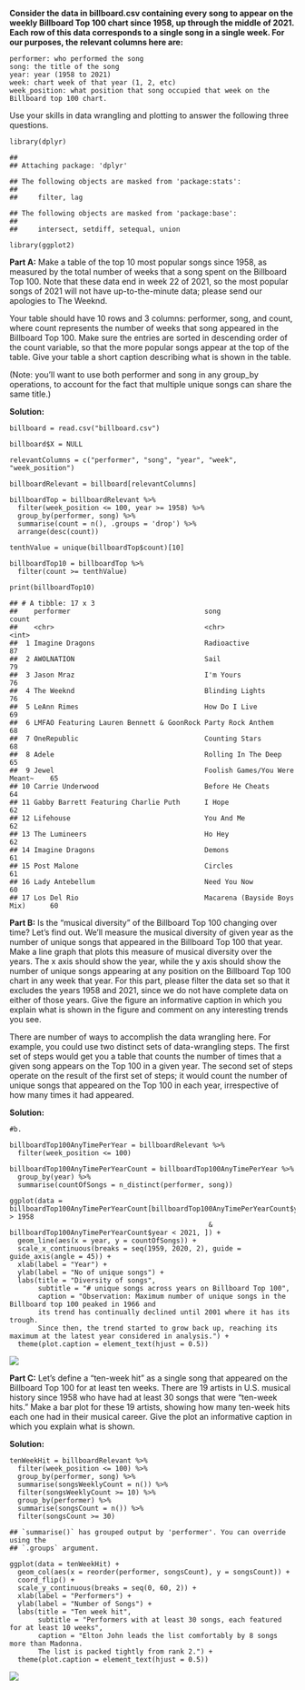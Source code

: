 **Consider the data in billboard.csv containing every song to appear on
the weekly Billboard Top 100 chart since 1958, up through the middle of
2021. Each row of this data corresponds to a single song in a single
week. For our purposes, the relevant columns here are:**

    performer: who performed the song
    song: the title of the song
    year: year (1958 to 2021)
    week: chart week of that year (1, 2, etc)
    week_position: what position that song occupied that week on the Billboard top 100 chart.

Use your skills in data wrangling and plotting to answer the following
three questions.

    library(dplyr)

    ## 
    ## Attaching package: 'dplyr'

    ## The following objects are masked from 'package:stats':
    ## 
    ##     filter, lag

    ## The following objects are masked from 'package:base':
    ## 
    ##     intersect, setdiff, setequal, union

    library(ggplot2)

**Part A:** Make a table of the top 10 most popular songs since 1958, as
measured by the total number of weeks that a song spent on the Billboard
Top 100. Note that these data end in week 22 of 2021, so the most
popular songs of 2021 will not have up-to-the-minute data; please send
our apologies to The Weeknd.

Your table should have 10 rows and 3 columns: performer, song, and
count, where count represents the number of weeks that song appeared in
the Billboard Top 100. Make sure the entries are sorted in descending
order of the count variable, so that the more popular songs appear at
the top of the table. Give your table a short caption describing what is
shown in the table.

(Note: you’ll want to use both performer and song in any group\_by
operations, to account for the fact that multiple unique songs can share
the same title.)

**Solution:**

    billboard = read.csv("billboard.csv")

    billboard$X = NULL

    relevantColumns = c("performer", "song", "year", "week", "week_position")

    billboardRelevant = billboard[relevantColumns]

    billboardTop = billboardRelevant %>% 
      filter(week_position <= 100, year >= 1958) %>%
      group_by(performer, song) %>% 
      summarise(count = n(), .groups = 'drop') %>% 
      arrange(desc(count))

    tenthValue = unique(billboardTop$count)[10]

    billboardTop10 = billboardTop %>% 
      filter(count >= tenthValue)

    print(billboardTop10)

    ## # A tibble: 17 x 3
    ##    performer                                 song                          count
    ##    <chr>                                     <chr>                         <int>
    ##  1 Imagine Dragons                           Radioactive                      87
    ##  2 AWOLNATION                                Sail                             79
    ##  3 Jason Mraz                                I'm Yours                        76
    ##  4 The Weeknd                                Blinding Lights                  76
    ##  5 LeAnn Rimes                               How Do I Live                    69
    ##  6 LMFAO Featuring Lauren Bennett & GoonRock Party Rock Anthem                68
    ##  7 OneRepublic                               Counting Stars                   68
    ##  8 Adele                                     Rolling In The Deep              65
    ##  9 Jewel                                     Foolish Games/You Were Meant~    65
    ## 10 Carrie Underwood                          Before He Cheats                 64
    ## 11 Gabby Barrett Featuring Charlie Puth      I Hope                           62
    ## 12 Lifehouse                                 You And Me                       62
    ## 13 The Lumineers                             Ho Hey                           62
    ## 14 Imagine Dragons                           Demons                           61
    ## 15 Post Malone                               Circles                          61
    ## 16 Lady Antebellum                           Need You Now                     60
    ## 17 Los Del Rio                               Macarena (Bayside Boys Mix)      60

**Part B:** Is the “musical diversity” of the Billboard Top 100 changing
over time? Let’s find out. We’ll measure the musical diversity of given
year as the number of unique songs that appeared in the Billboard Top
100 that year. Make a line graph that plots this measure of musical
diversity over the years. The x axis should show the year, while the y
axis should show the number of unique songs appearing at any position on
the Billboard Top 100 chart in any week that year. For this part, please
filter the data set so that it excludes the years 1958 and 2021, since
we do not have complete data on either of those years. Give the figure
an informative caption in which you explain what is shown in the figure
and comment on any interesting trends you see.

There are number of ways to accomplish the data wrangling here. For
example, you could use two distinct sets of data-wrangling steps. The
first set of steps would get you a table that counts the number of times
that a given song appears on the Top 100 in a given year. The second set
of steps operate on the result of the first set of steps; it would count
the number of unique songs that appeared on the Top 100 in each year,
irrespective of how many times it had appeared.

**Solution:**

    #b.

    billboardTop100AnyTimePerYear = billboardRelevant %>% 
      filter(week_position <= 100)

    billboardTop100AnyTimePerYearCount = billboardTop100AnyTimePerYear %>% 
      group_by(year) %>% 
      summarise(countOfSongs = n_distinct(performer, song))

    ggplot(data = billboardTop100AnyTimePerYearCount[billboardTop100AnyTimePerYearCount$year > 1958 
                                                     & billboardTop100AnyTimePerYearCount$year < 2021, ]) +
      geom_line(aes(x = year, y = countOfSongs)) +
      scale_x_continuous(breaks = seq(1959, 2020, 2), guide = guide_axis(angle = 45)) +
      xlab(label = "Year") +
      ylab(label = "No of unique songs") +
      labs(title = "Diversity of songs",
           subtitle = "# unique songs across years on Billboard Top 100",
           caption = "Observation: Maximum number of unique songs in the Billboard top 100 peaked in 1966 and 
           its trend has continually declined until 2001 where it has its trough. 
           Since then, the trend started to grow back up, reaching its maximum at the latest year considered in analysis.") +
      theme(plot.caption = element_text(hjust = 0.5))

![](Q2-Wrangling-the-Billboard-Top-100_files/figure-markdown_strict/unnamed-chunk-4-1.png)

**Part C:** Let’s define a “ten-week hit” as a single song that appeared
on the Billboard Top 100 for at least ten weeks. There are 19 artists in
U.S. musical history since 1958 who have had at least 30 songs that were
“ten-week hits.” Make a bar plot for these 19 artists, showing how many
ten-week hits each one had in their musical career. Give the plot an
informative caption in which you explain what is shown.

**Solution:**

    tenWeekHit = billboardRelevant %>% 
      filter(week_position <= 100) %>% 
      group_by(performer, song) %>% 
      summarise(songsWeeklyCount = n()) %>% 
      filter(songsWeeklyCount >= 10) %>% 
      group_by(performer) %>% 
      summarise(songsCount = n()) %>% 
      filter(songsCount >= 30)

    ## `summarise()` has grouped output by 'performer'. You can override using the
    ## `.groups` argument.

    ggplot(data = tenWeekHit) + 
      geom_col(aes(x = reorder(performer, songsCount), y = songsCount)) + 
      coord_flip() +
      scale_y_continuous(breaks = seq(0, 60, 2)) +
      xlab(label = "Performers") +
      ylab(label = "Number of Songs") +
      labs(title = "Ten week hit",
           subtitle = "Performers with at least 30 songs, each featured for at least 10 weeks", 
           caption = "Elton John leads the list comfortably by 8 songs more than Madonna.
           The list is packed tightly from rank 2.") +
      theme(plot.caption = element_text(hjust = 0.5))

![](Q2-Wrangling-the-Billboard-Top-100_files/figure-markdown_strict/unnamed-chunk-5-1.png)
